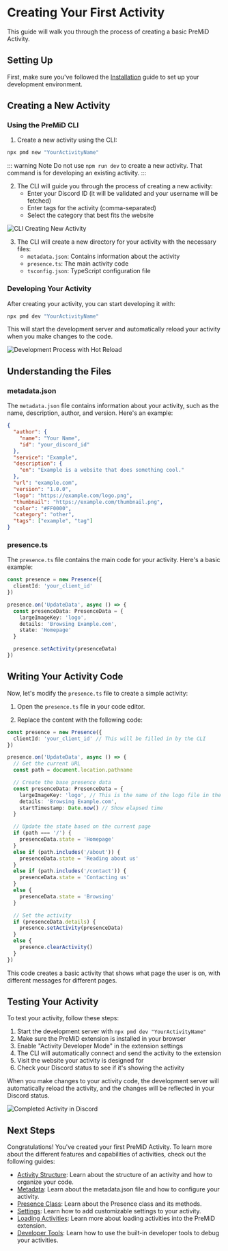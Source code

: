 # Creating Your First Activity

This guide will walk you through the process of creating a basic PreMiD Activity.

## Setting Up

First, make sure you've followed the [Installation](/v1/guide/installation) guide to set up your development environment.

## Creating a New Activity

### Using the PreMiD CLI

1. Create a new activity using the CLI:

```bash
npx pmd new "YourActivityName"
```

::: warning Note
Do not use `npm run dev` to create a new activity. That command is for developing an existing activity.
:::

2. The CLI will guide you through the process of creating a new activity:
   - Enter your Discord ID (it will be validated and your username will be fetched)
   - Enter tags for the activity (comma-separated)
   - Select the category that best fits the website

![CLI Creating New Activity](https://placehold.co/800x400?text=CLI+Creating+New+Activity)

3. The CLI will create a new directory for your activity with the necessary files:
   - `metadata.json`: Contains information about the activity
   - `presence.ts`: The main activity code
   - `tsconfig.json`: TypeScript configuration file

### Developing Your Activity

After creating your activity, you can start developing it with:

```bash
npx pmd dev "YourActivityName"
```

This will start the development server and automatically reload your activity when you make changes to the code.

![Development Process with Hot Reload](https://placehold.co/800x400?text=Development+Process+with+Hot+Reload)

## Understanding the Files

### metadata.json

The `metadata.json` file contains information about your activity, such as the name, description, author, and version. Here's an example:

```json
{
  "author": {
    "name": "Your Name",
    "id": "your_discord_id"
  },
  "service": "Example",
  "description": {
    "en": "Example is a website that does something cool."
  },
  "url": "example.com",
  "version": "1.0.0",
  "logo": "https://example.com/logo.png",
  "thumbnail": "https://example.com/thumbnail.png",
  "color": "#FF0000",
  "category": "other",
  "tags": ["example", "tag"]
}
```

### presence.ts

The `presence.ts` file contains the main code for your activity. Here's a basic example:

```typescript
const presence = new Presence({
  clientId: 'your_client_id'
})

presence.on('UpdateData', async () => {
  const presenceData: PresenceData = {
    largeImageKey: 'logo',
    details: 'Browsing Example.com',
    state: 'Homepage'
  }

  presence.setActivity(presenceData)
})
```

## Writing Your Activity Code

Now, let's modify the `presence.ts` file to create a simple activity:

1. Open the `presence.ts` file in your code editor.

2. Replace the content with the following code:

```typescript
const presence = new Presence({
  clientId: 'your_client_id' // This will be filled in by the CLI
})

presence.on('UpdateData', async () => {
  // Get the current URL
  const path = document.location.pathname

  // Create the base presence data
  const presenceData: PresenceData = {
    largeImageKey: 'logo', // This is the name of the logo file in the assets
    details: 'Browsing Example.com',
    startTimestamp: Date.now() // Show elapsed time
  }

  // Update the state based on the current page
  if (path === '/') {
    presenceData.state = 'Homepage'
  }
  else if (path.includes('/about')) {
    presenceData.state = 'Reading about us'
  }
  else if (path.includes('/contact')) {
    presenceData.state = 'Contacting us'
  }
  else {
    presenceData.state = 'Browsing'
  }

  // Set the activity
  if (presenceData.details) {
    presence.setActivity(presenceData)
  }
  else {
    presence.clearActivity()
  }
})
```

This code creates a basic activity that shows what page the user is on, with different messages for different pages.

## Testing Your Activity

To test your activity, follow these steps:

1. Start the development server with `npx pmd dev "YourActivityName"`
2. Make sure the PreMiD extension is installed in your browser
3. Enable "Activity Developer Mode" in the extension settings
4. The CLI will automatically connect and send the activity to the extension
5. Visit the website your activity is designed for
6. Check your Discord status to see if it's showing the activity

When you make changes to your activity code, the development server will automatically reload the activity, and the changes will be reflected in your Discord status.

![Completed Activity in Discord](https://placehold.co/800x400?text=Completed+Activity+in+Discord)

## Next Steps

Congratulations! You've created your first PreMiD Activity. To learn more about the different features and capabilities of activities, check out the following guides:

- [Activity Structure](/v1/guide/structure): Learn about the structure of an activity and how to organize your code.
- [Metadata](/v1/guide/metadata): Learn about the metadata.json file and how to configure your activity.
- [Presence Class](/v1/guide/presence-class): Learn about the Presence class and its methods.
- [Settings](/v1/guide/settings): Learn how to add customizable settings to your activity.
- [Loading Activities](/v1/guide/loading-activities): Learn more about loading activities into the PreMiD extension.
- [Developer Tools](/v1/guide/developer-tools): Learn how to use the built-in developer tools to debug your activities.
